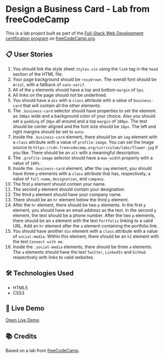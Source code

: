 # Design a Business Card - Lab from freeCodeCamp

This is a lab project built as part of the [Full-Stack Web Development certification program](https://www.freecodecamp.org/learn/full-stack-developer/) on [freeCodeCamp.org](https://www.freecodecamp.org).

## 📋 User Stories

1. You should link the style sheet `styles.css` using the `link` tag in the `head` section of the HTML file.
2. Your page background should be `rosybrown`. The overall font should be `Arial`, with a fallback of `sans-serif`.
3. All of the `p` elements should have a top and bottom `margin` of `5px`.
4. All links on the page should not be underlined.
5. You should have a `div` with a `class` attribute with a value of `business-card` that will contain all the other elements.
6. The `.business-card` selector should have properties to set the element as `300px` wide and a background color of your choice. Also you should set a `padding` of `20px` all around and a top `margin` of `100px`. The text should be center aligned and the font size should be `16px`. The left and right margins should be set to `auto`.
7. Inside the `.business-card` element, there should be an `img` element with a `class` attribute with a value of `profile-image`. You can set the image source to `https://cdn.freecodecamp.org/curriculum/labs/flower.jpg` if you like. There should be an `alt` with a meaningful description.
8. The `.profile-image` selector should have a `max-width` property with a value of `100%`.
9. Inside the `.business-card` element, after the `img` element, you should have three `p` elements with a `class` attribute that has, respectively, a value of `full-name`, `designation`, and `company`.
10. The first `p` element should contain your name.
11. The second `p` element should contain your designation.
12. The third `p` element should have your company name.
13. There should be an `hr` element below the third `p` element.
14. After the `hr` element, there should be two `p` elements. In the first `p` element, you should have an email address as the text. In the second `p` element, the text should be a phone number. After the two `p` elements, there should be an `a` element with the text `Portfolio` linking to a valid URL. Add an `hr` element after the `a` element containing the portfolio link.
15. You should have another `div` element with a `class` attribute with a value of `social-media`. Within this element, there should be an `h2` element with the text `Connect with me`.
16. Inside the `.social-media` elements, there should be three `a` elements. The `a` elements should have the text `Twitter`, `LinkedIn` and `GitHub` respectively with links to valid websites.

## 🛠️ Technologies Used

- HTML5
- CSS3

## 🚀 Live Demo

[Open Live Demo](https://dev-amira-ezz.github.io/fcc-business-card/)

## 📚 Credits

Based on a lab from [freeCodeCamp](https://www.freecodecamp.org).
